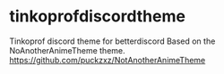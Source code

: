 # tinkoprofdiscordtheme
Tinkoprof discord theme for betterdiscord
Based on the NoAnotherAnimeTheme theme. https://github.com/puckzxz/NotAnotherAnimeTheme
